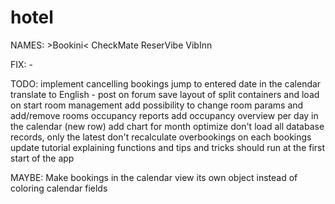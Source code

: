 # hotel

NAMES:
	>Bookini<
	CheckMate
	ReserVibe
	VibInn

FIX:
	-

TODO:
	implement cancelling bookings
	jump to entered date in the calendar
	translate to English - post on forum
	save layout of split containers and load on start
	room management
		add possibility to change room params and add/remove rooms
	occupancy reports
		add occupancy overview per day in the calendar (new row)
		add chart for month
	optimize
		don't load all database records, only the latest
		don't recalculate overbookings on each bookings update
	tutorial explaining functions and tips and tricks
		should run at the first start of the app

MAYBE:
	Make bookings in the calendar view its own object instead of coloring calendar fields
